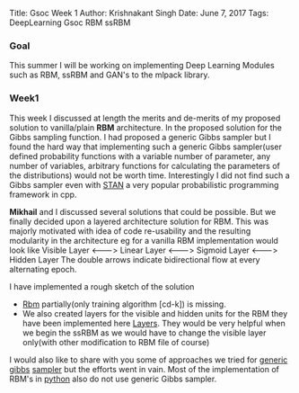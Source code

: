 Title: Gsoc Week 1
Author: Krishnakant Singh
Date:   June 7, 2017
Tags: DeepLearning Gsoc RBM ssRBM

### Goal
This summer I will be working on implementing Deep
Learning Modules such as RBM, ssRBM and GAN's to
the mlpack library.

### Week1
This week I discussed at length the merits and de-merits of my proposed solution to vanilla/plain **RBM** architecture. In the proposed solution for the Gibbs sampling function. I had proposed a generic Gibbs sampler but I found the hard way that implementing such a generic Gibbs sampler(user defined probability functions with a variable number of parameter, any number of variables, arbitrary functions for calculating the parameters of the distributions) would not be worth time. Interestingly I did not find such a Gibbs sampler even with [STAN](https://github.com/stan-dev/stan) a very popular probabilistic programming framework in cpp.

**Mikhail** and I discussed several solutions that could be possible.
But we finally decided upon a layered architecture solution for RBM. This was majorly motivated with idea of code re-usability and the resulting modularity in the architecture eg for a vanilla RBM implementation would look like
Visible Layer <---> Linear Layer <---> Sigmoid Layer <---> Hidden Layer
The double arrows indicate bidirectional flow at every alternating epoch.

I have implemented a rough sketch of the solution
* [Rbm](https://gist.github.com/kris-singh/a5de37f17d68c9d11fbdb05bcb57dafc) partially(only training algorithm [cd-k]) is missing.
* We also created layers for the visible and hidden units for the RBM they have been implemented here [Layers](https://gist.github.com/kris-singh/8e65d23d91a2583679461c0c725f8df0). They would be very helpful when we begin the ssRBM as we would have to change the visible layer only(with other modification to RBM file of course)

I would also like to share with you some of approaches we tried for [generic](https://gist.github.com/kris-singh/20a234c5560b505e0e5b89904dd8a3d1) [gibbs](https://gist.github.com/kris-singh/935d5d46b78935cfafb81133c68acee6) [sampler](https://gist.github.com/kris-singh/cdd952a793b7b7dc932ddac83c579761) but the efforts went in vain. Most of the implementation of RBM's in [python](https://github.com/blaswan/rbm-mnist/blob/master/code/rbm.py) also do not use generic Gibbs sampler.




